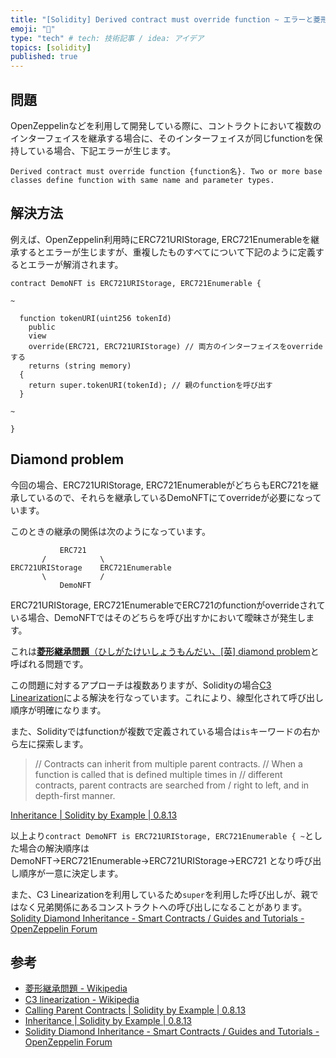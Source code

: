 ```yaml
---
title: "[Solidity] Derived contract must override function ~ エラーと菱形継承問題"
emoji: "💎"
type: "tech" # tech: 技術記事 / idea: アイデア
topics: [solidity]
published: true
---
```


## 問題

OpenZeppelinなどを利用して開発している際に、コントラクトにおいて複数のインターフェイスを継承する場合に、そのインターフェイスが同じfunctionを保持している場合、下記エラーが生じます。

`Derived contract must override function {function名}. Two or more base classes define function with same name and parameter types.`

## 解決方法

例えば、OpenZeppelin利用時にERC721URIStorage, ERC721Enumerableを継承するとエラーが生じますが、重複したものすべてについて下記のように定義するとエラーが解消されます。

```solidity
contract DemoNFT is ERC721URIStorage, ERC721Enumerable {

~

  function tokenURI(uint256 tokenId)
    public
    view
    override(ERC721, ERC721URIStorage) // 両方のインターフェイスをoverrideする
    returns (string memory)
  {
    return super.tokenURI(tokenId); // 親のfunctionを呼び出す
  }

~

}
```

## Diamond problem

今回の場合、ERC721URIStorage, ERC721EnumerableがどちらもERC721を継承しているので、それらを継承しているDemoNFTにてoverrideが必要になっています。

このときの継承の関係は次のようになっています。

```
           ERC721
       /            \
ERC721URIStorage    ERC721Enumerable
       \            /
           DemoNFT
```

ERC721URIStorage, ERC721EnumerableでERC721のfunctionがoverrideされている場合、DemoNFTではそのどちらを呼び出すかにおいて曖昧さが発生します。

これは[**菱形継承問題**（ひしがたけいしょうもんだい、[英] diamond problem](https://ja.wikipedia.org/wiki/%E8%8F%B1%E5%BD%A2%E7%B6%99%E6%89%BF%E5%95%8F%E9%A1%8C)と呼ばれる問題です。

この問題に対するアプローチは複数ありますが、Solidityの場合[C3 Linearization](https://en.wikipedia.org/wiki/C3_linearization)による解決を行なっています。これにより、線型化されて呼び出し順序が明確になります。

また、Solidityではfunctionが複数で定義されている場合は`is`キーワードの右から左に探索します。

> // Contracts can inherit from multiple parent contracts.
> // When a function is called that is defined multiple times in
> // different contracts, parent contracts are searched from
> / right to left, and in depth-first manner.

[Inheritance | Solidity by Example | 0.8.13](https://solidity-by-example.org/inheritance/)

以上より`contract DemoNFT is ERC721URIStorage, ERC721Enumerable { ~`とした場合の解決順序はDemoNFT→ERC721Enumerable→ERC721URIStorage→ERC721
となり呼び出し順序が一意に決定します。

また、C3 Linearizationを利用しているため`super`を利用した呼び出しが、親ではなく兄弟関係にあるコンストラクトへの呼び出しになることがあります。
[Solidity Diamond Inheritance - Smart Contracts / Guides and Tutorials - OpenZeppelin Forum](https://forum.openzeppelin.com/t/solidity-diamond-inheritance/2694)

## 参考

* [菱形継承問題 - Wikipedia](https://ja.wikipedia.org/wiki/%E8%8F%B1%E5%BD%A2%E7%B6%99%E6%89%BF%E5%95%8F%E9%A1%8C)
* [C3 linearization - Wikipedia](https://en.wikipedia.org/wiki/C3_linearization)
* [Calling Parent Contracts | Solidity by Example | 0.8.13](https://solidity-by-example.org/super/)
* [Inheritance | Solidity by Example | 0.8.13](https://solidity-by-example.org/inheritance/)
* [Solidity Diamond Inheritance - Smart Contracts / Guides and Tutorials - OpenZeppelin Forum](https://forum.openzeppelin.com/t/solidity-diamond-inheritance/2694)
